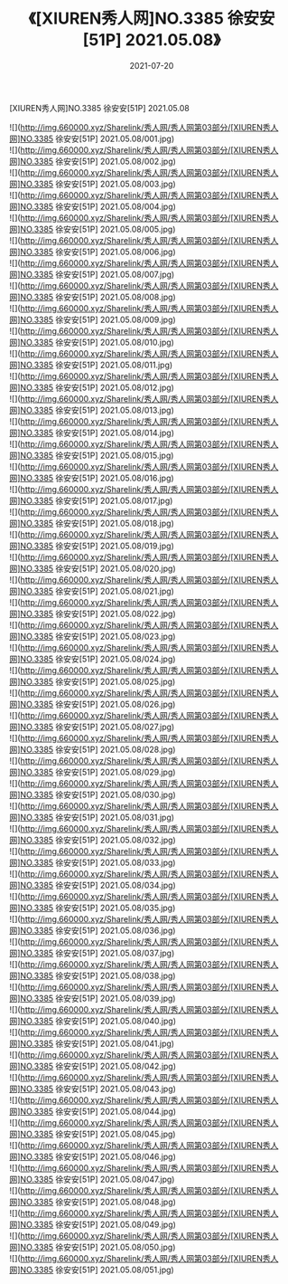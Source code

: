 ﻿---
layout: post
title:  《[XIUREN秀人网]NO.3385 徐安安[51P] 2021.05.08》
date:   2021-07-20
img: http://img.660000.xyz/Sharelink/秀人网/秀人网第03部分/[XIUREN秀人网]NO.3385 徐安安[51P] 2021.05.08/000.jpg
categories: [美女, 清纯, 唯美]
---

[XIUREN秀人网]NO.3385 徐安安[51P] 2021.05.08

  ![](http://img.660000.xyz/Sharelink/秀人网/秀人网第03部分/[XIUREN秀人网]NO.3385 徐安安[51P] 2021.05.08/001.jpg) <br> ![](http://img.660000.xyz/Sharelink/秀人网/秀人网第03部分/[XIUREN秀人网]NO.3385 徐安安[51P] 2021.05.08/002.jpg) <br> ![](http://img.660000.xyz/Sharelink/秀人网/秀人网第03部分/[XIUREN秀人网]NO.3385 徐安安[51P] 2021.05.08/003.jpg) <br> ![](http://img.660000.xyz/Sharelink/秀人网/秀人网第03部分/[XIUREN秀人网]NO.3385 徐安安[51P] 2021.05.08/004.jpg) <br> ![](http://img.660000.xyz/Sharelink/秀人网/秀人网第03部分/[XIUREN秀人网]NO.3385 徐安安[51P] 2021.05.08/005.jpg) <br> ![](http://img.660000.xyz/Sharelink/秀人网/秀人网第03部分/[XIUREN秀人网]NO.3385 徐安安[51P] 2021.05.08/006.jpg) <br> ![](http://img.660000.xyz/Sharelink/秀人网/秀人网第03部分/[XIUREN秀人网]NO.3385 徐安安[51P] 2021.05.08/007.jpg) <br> ![](http://img.660000.xyz/Sharelink/秀人网/秀人网第03部分/[XIUREN秀人网]NO.3385 徐安安[51P] 2021.05.08/008.jpg) <br> ![](http://img.660000.xyz/Sharelink/秀人网/秀人网第03部分/[XIUREN秀人网]NO.3385 徐安安[51P] 2021.05.08/009.jpg) <br> ![](http://img.660000.xyz/Sharelink/秀人网/秀人网第03部分/[XIUREN秀人网]NO.3385 徐安安[51P] 2021.05.08/010.jpg) <br> ![](http://img.660000.xyz/Sharelink/秀人网/秀人网第03部分/[XIUREN秀人网]NO.3385 徐安安[51P] 2021.05.08/011.jpg) <br> ![](http://img.660000.xyz/Sharelink/秀人网/秀人网第03部分/[XIUREN秀人网]NO.3385 徐安安[51P] 2021.05.08/012.jpg) <br> ![](http://img.660000.xyz/Sharelink/秀人网/秀人网第03部分/[XIUREN秀人网]NO.3385 徐安安[51P] 2021.05.08/013.jpg) <br> ![](http://img.660000.xyz/Sharelink/秀人网/秀人网第03部分/[XIUREN秀人网]NO.3385 徐安安[51P] 2021.05.08/014.jpg) <br> ![](http://img.660000.xyz/Sharelink/秀人网/秀人网第03部分/[XIUREN秀人网]NO.3385 徐安安[51P] 2021.05.08/015.jpg) <br> ![](http://img.660000.xyz/Sharelink/秀人网/秀人网第03部分/[XIUREN秀人网]NO.3385 徐安安[51P] 2021.05.08/016.jpg) <br> ![](http://img.660000.xyz/Sharelink/秀人网/秀人网第03部分/[XIUREN秀人网]NO.3385 徐安安[51P] 2021.05.08/017.jpg) <br> ![](http://img.660000.xyz/Sharelink/秀人网/秀人网第03部分/[XIUREN秀人网]NO.3385 徐安安[51P] 2021.05.08/018.jpg) <br> ![](http://img.660000.xyz/Sharelink/秀人网/秀人网第03部分/[XIUREN秀人网]NO.3385 徐安安[51P] 2021.05.08/019.jpg) <br> ![](http://img.660000.xyz/Sharelink/秀人网/秀人网第03部分/[XIUREN秀人网]NO.3385 徐安安[51P] 2021.05.08/020.jpg) <br> ![](http://img.660000.xyz/Sharelink/秀人网/秀人网第03部分/[XIUREN秀人网]NO.3385 徐安安[51P] 2021.05.08/021.jpg) <br> ![](http://img.660000.xyz/Sharelink/秀人网/秀人网第03部分/[XIUREN秀人网]NO.3385 徐安安[51P] 2021.05.08/022.jpg) <br> ![](http://img.660000.xyz/Sharelink/秀人网/秀人网第03部分/[XIUREN秀人网]NO.3385 徐安安[51P] 2021.05.08/023.jpg) <br> ![](http://img.660000.xyz/Sharelink/秀人网/秀人网第03部分/[XIUREN秀人网]NO.3385 徐安安[51P] 2021.05.08/024.jpg) <br> ![](http://img.660000.xyz/Sharelink/秀人网/秀人网第03部分/[XIUREN秀人网]NO.3385 徐安安[51P] 2021.05.08/025.jpg) <br> ![](http://img.660000.xyz/Sharelink/秀人网/秀人网第03部分/[XIUREN秀人网]NO.3385 徐安安[51P] 2021.05.08/026.jpg) <br> ![](http://img.660000.xyz/Sharelink/秀人网/秀人网第03部分/[XIUREN秀人网]NO.3385 徐安安[51P] 2021.05.08/027.jpg) <br> ![](http://img.660000.xyz/Sharelink/秀人网/秀人网第03部分/[XIUREN秀人网]NO.3385 徐安安[51P] 2021.05.08/028.jpg) <br> ![](http://img.660000.xyz/Sharelink/秀人网/秀人网第03部分/[XIUREN秀人网]NO.3385 徐安安[51P] 2021.05.08/029.jpg) <br> ![](http://img.660000.xyz/Sharelink/秀人网/秀人网第03部分/[XIUREN秀人网]NO.3385 徐安安[51P] 2021.05.08/030.jpg) <br> ![](http://img.660000.xyz/Sharelink/秀人网/秀人网第03部分/[XIUREN秀人网]NO.3385 徐安安[51P] 2021.05.08/031.jpg) <br> ![](http://img.660000.xyz/Sharelink/秀人网/秀人网第03部分/[XIUREN秀人网]NO.3385 徐安安[51P] 2021.05.08/032.jpg) <br> ![](http://img.660000.xyz/Sharelink/秀人网/秀人网第03部分/[XIUREN秀人网]NO.3385 徐安安[51P] 2021.05.08/033.jpg) <br> ![](http://img.660000.xyz/Sharelink/秀人网/秀人网第03部分/[XIUREN秀人网]NO.3385 徐安安[51P] 2021.05.08/034.jpg) <br> ![](http://img.660000.xyz/Sharelink/秀人网/秀人网第03部分/[XIUREN秀人网]NO.3385 徐安安[51P] 2021.05.08/035.jpg) <br> ![](http://img.660000.xyz/Sharelink/秀人网/秀人网第03部分/[XIUREN秀人网]NO.3385 徐安安[51P] 2021.05.08/036.jpg) <br> ![](http://img.660000.xyz/Sharelink/秀人网/秀人网第03部分/[XIUREN秀人网]NO.3385 徐安安[51P] 2021.05.08/037.jpg) <br> ![](http://img.660000.xyz/Sharelink/秀人网/秀人网第03部分/[XIUREN秀人网]NO.3385 徐安安[51P] 2021.05.08/038.jpg) <br> ![](http://img.660000.xyz/Sharelink/秀人网/秀人网第03部分/[XIUREN秀人网]NO.3385 徐安安[51P] 2021.05.08/039.jpg) <br> ![](http://img.660000.xyz/Sharelink/秀人网/秀人网第03部分/[XIUREN秀人网]NO.3385 徐安安[51P] 2021.05.08/040.jpg) <br> ![](http://img.660000.xyz/Sharelink/秀人网/秀人网第03部分/[XIUREN秀人网]NO.3385 徐安安[51P] 2021.05.08/041.jpg) <br> ![](http://img.660000.xyz/Sharelink/秀人网/秀人网第03部分/[XIUREN秀人网]NO.3385 徐安安[51P] 2021.05.08/042.jpg) <br> ![](http://img.660000.xyz/Sharelink/秀人网/秀人网第03部分/[XIUREN秀人网]NO.3385 徐安安[51P] 2021.05.08/043.jpg) <br> ![](http://img.660000.xyz/Sharelink/秀人网/秀人网第03部分/[XIUREN秀人网]NO.3385 徐安安[51P] 2021.05.08/044.jpg) <br> ![](http://img.660000.xyz/Sharelink/秀人网/秀人网第03部分/[XIUREN秀人网]NO.3385 徐安安[51P] 2021.05.08/045.jpg) <br> ![](http://img.660000.xyz/Sharelink/秀人网/秀人网第03部分/[XIUREN秀人网]NO.3385 徐安安[51P] 2021.05.08/046.jpg) <br> ![](http://img.660000.xyz/Sharelink/秀人网/秀人网第03部分/[XIUREN秀人网]NO.3385 徐安安[51P] 2021.05.08/047.jpg) <br> ![](http://img.660000.xyz/Sharelink/秀人网/秀人网第03部分/[XIUREN秀人网]NO.3385 徐安安[51P] 2021.05.08/048.jpg) <br> ![](http://img.660000.xyz/Sharelink/秀人网/秀人网第03部分/[XIUREN秀人网]NO.3385 徐安安[51P] 2021.05.08/049.jpg) <br> ![](http://img.660000.xyz/Sharelink/秀人网/秀人网第03部分/[XIUREN秀人网]NO.3385 徐安安[51P] 2021.05.08/050.jpg) <br> ![](http://img.660000.xyz/Sharelink/秀人网/秀人网第03部分/[XIUREN秀人网]NO.3385 徐安安[51P] 2021.05.08/051.jpg) <br>